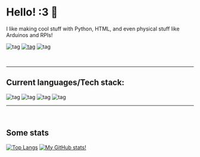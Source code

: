 # Hello! :3 👋

I like making cool stuff with Python, HTML, and even physical stuff like Arduinos and RPIs!

![tag](https://img.shields.io/badge/Furry%20:3-8A2BE2) [![tag](https://img.shields.io/youtube/channel/subscribers/UCKzLDB3cvUhWIpFibsmGV6g?style=social
)](https://youtube.com/channel/UCKzLDB3cvUhWIpFibsmGV6g) ![tag](https://komarev.com/ghpvc/?username=YourFurryDeveloper)

<br />

____

## Current languages/Tech stack:

![tag](https://camo.githubusercontent.com/4cf7ce73029427615faf208d47dc4e3924b7c88ec71e4b560f2590862ed0799e/68747470733a2f2f696d672e736869656c64732e696f2f62616467652f68746d6c352d2532334533344632362e7376673f7374796c653d706c6173746963266c6f676f3d68746d6c35266c6f676f436f6c6f723d7768697465) ![tag](https://camo.githubusercontent.com/eb77c9d33b68f72424e688190443454ddf08bf97be58875634cd4caa56676e19/68747470733a2f2f696d672e736869656c64732e696f2f62616467652f6a6176617363726970742d2532333332333333302e7376673f7374796c653d706c6173746963266c6f676f3d6a617661736372697074266c6f676f436f6c6f723d253233463744463145) ![tag](https://camo.githubusercontent.com/3c49e31728bcaae1bf324071195b96048cdf7195f24c5dcc30f58e4b9c4f854c/68747470733a2f2f696d672e736869656c64732e696f2f62616467652f707974686f6e2d3336373041303f7374796c653d706c6173746963266c6f676f3d707974686f6e266c6f676f436f6c6f723d666664643534) ![tag](https://img.shields.io/badge/GO_(Currently_learning)-blue?style=plastic&logo=go)

____
<br />

## Some stats

[![Top Langs](https://github-readme-stats.vercel.app/api/top-langs/?username=YourFurryDeveloper&theme=radical)](https://github.com/anuraghazra/github-readme-stats)
[![My GitHub stats!](https://github-readme-stats.vercel.app/api?username=YourFurryDeveloper&theme=radical)](https://github.com/anuraghazra/github-readme-stats)
